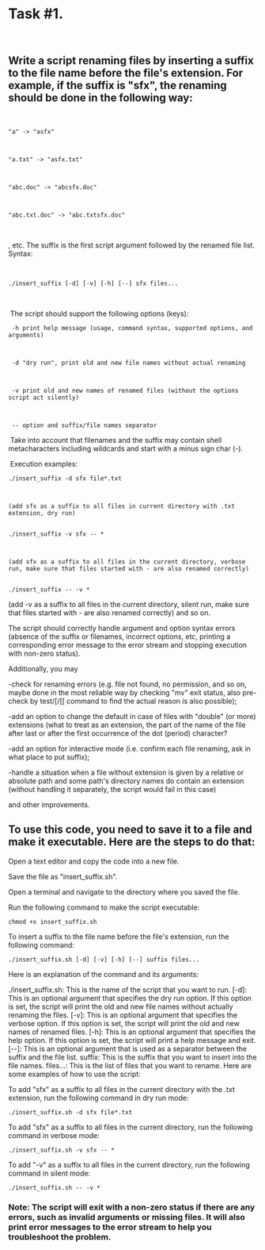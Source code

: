 # Task #1.



 



## Write a script renaming files by inserting a suffix to the file name before the file's extension. For example, if the suffix is "sfx", the renaming should be done in the following way: 



 


```
"a" -> "asfx"



"a.txt" -> "asfx.txt"



"abc.doc" -> "abcsfx.doc"



"abc.txt.doc" -> "abc.txtsfx.doc"
```


 



, etc. The suffix is the first script argument followed by the renamed file list. Syntax:



 


`./insert_suffix [-d] [-v] [-h] [--] sfx files...`



 



 The script should support the following options (keys):


```
 -h print help message (usage, command syntax, supported options, and arguments)



 -d "dry run", print old and new file names without actual renaming



 -v print old and new names of renamed files (without the options script act silently)



 -- option and suffix/file names separator
 ```



 Take into account that filenames and the suffix may contain shell metacharacters including wildcards and start with a minus sign char (-).



 Execution examples:


```
./insert_suffix -d sfx file*.txt



(add sfx as a suffix to all files in current directory with .txt extension, dry run)


./insert_suffix -v sfx -- *



(add sfx as a suffix to all files in the current directory, verbose run, make sure that files started with - are also renamed correctly)


./insert_suffix -- -v *
```

(add -v as a suffix to all files in the current directory, silent run, make sure that files started with - are also renamed correctly) and so on.

The script should correctly handle argument and option syntax errors (absence of the suffix or filenames, incorrect options, etc, printing a corresponding error message to the error stream and stopping execution with non-zero status).

Additionally, you may

-check for renaming errors (e.g. file not found, no permission, and so on, maybe done in the most reliable way by checking "mv" exit status, also pre-check by test/[/[[ command to find the actual reason is also possible);
	
-add an option to change the default in case of files with "double" (or more) extensions (what to treat as an extension, the part of the name of the file after last or after the first occurrence of the dot (period) character?
	
-add an option for interactive mode (i.e. confirm each file renaming, ask in what place to put suffix);
	
-handle a situation when a file without extension is given by a relative or absolute path and some path's directory names do contain an extension (without handling it separately, the script would fail in this case)
	
and other improvements.

## To use this code, you need to save it to a file and make it executable. Here are the steps to do that:

Open a text editor and copy the code into a new file.

Save the file as "insert_suffix.sh".

Open a terminal and navigate to the directory where you saved the file.

Run the following command to make the script executable:

`chmod +x insert_suffix.sh`

To insert a suffix to the file name before the file's extension, run the following command:

`./insert_suffix.sh [-d] [-v] [-h] [--] suffix files...`

Here is an explanation of the command and its arguments:

./insert_suffix.sh: This is the name of the script that you want to run.
[-d]: This is an optional argument that specifies the dry run option. If this option is set, the script will print the old and new file names without actually renaming the files.
[-v]: This is an optional argument that specifies the verbose option. If this option is set, the script will print the old and new names of renamed files.
[-h]: This is an optional argument that specifies the help option. If this option is set, the script will print a help message and exit.
[--]: This is an optional argument that is used as a separator between the suffix and the file list.
suffix: This is the suffix that you want to insert into the file names.
files...: This is the list of files that you want to rename.
Here are some examples of how to use the script:

To add "sfx" as a suffix to all files in the current directory with the .txt extension, run the following command in dry run mode:

`./insert_suffix.sh -d sfx file*.txt`

To add "sfx" as a suffix to all files in the current directory, run the following command in verbose mode:

`./insert_suffix.sh -v sfx -- *`

To add "-v" as a suffix to all files in the current directory, run the following command in silent mode:

`./insert_suffix.sh -- -v *`

### Note: The script will exit with a non-zero status if there are any errors, such as invalid arguments or missing files. It will also print error messages to the error stream to help you troubleshoot the problem.
